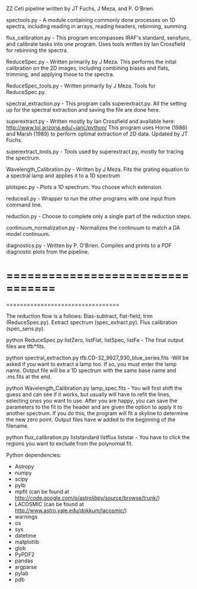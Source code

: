 ZZ Ceti pipeline written by JT Fuchs, J Meza, and P. O'Brien.

spectools.py - A module containing commonly done processes on 1D spectra, including reading in arrays, reading headers, rebinning, summing.

flux_calibration.py - This program encompasses IRAF's standard, sensfunc, and calibrate tasks into one program. Uses tools written by Ian Crossfield for rebinning the spectra.

ReduceSpec.py - Written primarily by J Meza. This performs the inital calibration on the 2D images, including combining biases and flats, trimming, and applying those to the spectra.

ReduceSpec_tools.py - Written primarily by J Meza. Tools for ReduceSpec.py.

spectral_extraction.py - This program calls superextract.py. All the setting up for the spectral extraction and saving the file are done here.

superextract.py - Written mostly by Ian Crossfield and available here: http://www.lpl.arizona.edu/~ianc/python/ This program uses Horne (1986) and Marsh (1989) to perform optimal extraction of 2D data. Updated by JT Fuchs.

superextract_tools.py - Tools used by superextract.py, mostly for tracing the spectrum.

Wavelength_Calibration.py - Written by J Meza. Fits the grating equation to a spectral lamp and applies it to a 1D spectrum

plotspec.py - Plots a 1D spectrum. You choose which extension.

reduceall.py - Wrapper to run the other programs with one input from command line.

reduction.py - Choose to complete only a single part of the reduction steps.

continuum_normalization.py - Normalizes the continuum to match a DA model continuum.

diagnostics.py - Written by P. O'Brien. Compiles and prints to a PDF diagnostic plots from the pipeline.

=================================
=================================
=================================


The reduction flow is a follows: Bias-subtract, flat-field, trim (ReduceSpec.py). Extract spectrum (spec_extract.py). Flux calibration (spec_sens.py).

python ReduceSpec.py listZero, listFlat, listSpec, listFe
       - The final output files are tfb*fits.

python spectral_extraction.py tfb.CD-32_9927_930_blue_series.fits
       -Will be asked if you want to extract a lamp too. If so, you must enter the lamp name. Output file will be a 1D spectrum with the same base name and .ms.fits at the end.

python Wavelength_Calibration.py lamp_spec.fits
       - You will first shift the guess and can see if it works, but usually will have to refit the lines, selecting ones you want to use. After you are happy, you can save the parameters to the fit to the header and are given the option to apply it to another spectrum. If you do this, the program will fit a skyline to determine the new zero point. Output files have w added to the beginning of the filename. 

python flux_calibration.py liststandard listflux liststar
       - You have to click the regions you want to exclude from the polynomial fit. 

Python dependencies:
- Astropy
- numpy
- scipy
- pylb
- mpfit (can be found at http://code.google.com/p/astrolibpy/source/browse/trunk/)
- LACOSMIC (can be found at http://www.astro.yale.edu/dokkum/lacosmic/)
- warnings 
- os
- sys
- datetime
- matplotlib
- glob
- PyPDF2
- pandas
- argparse
- pylab
- pdb


